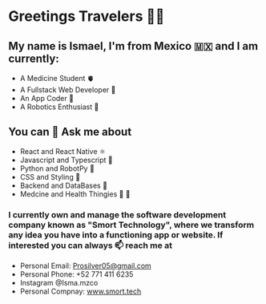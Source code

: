 
# Greetings Travelers 🖖🏼

## My name is Ismael, I'm from Mexico 🇲🇽 and I am currently:

- A Medicine Student 🫀
- A Fullstack Web Developer 👾
- An App Coder 📱
- A Robotics Enthusiast 🤖

## You can 💬 Ask me about

- React and React Native ⚛️
- Javascript and Typescript 🔮
- Python and RobotPy 🐍
- CSS and Styling 🎀
- Backend and DataBases 🧮
- Medcine and Health Thingies 🧠 👀

### I currently own and manage the software development company known as "Smort Technology", where we transform any idea you have into a functioning app or website. If interested you can always 📫 reach me at

- Personal Email: Prosilver05@gmail.com
- Personal Phone: +52 771 411 6235
- Instagram @Isma.mzco
- Personal Compnay: www.smort.tech


